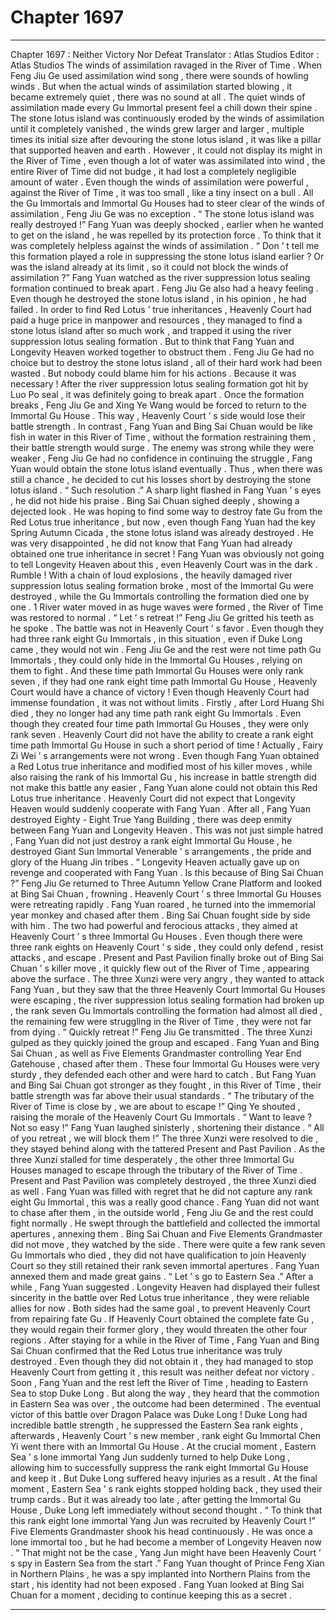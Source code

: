 
# Chapter 1697


---

Chapter 1697 : Neither Victory Nor Defeat
Translator :
Atlas Studios
Editor :
Atlas Studios
The winds of assimilation ravaged in the River of Time .
When Feng Jiu Ge used assimilation wind song , there were sounds of howling winds . But when the actual winds of assimilation started blowing , it became extremely quiet , there was no sound at all .
The quiet winds of assimilation made every Gu Immortal present feel a chill down their spine .
The stone lotus island was continuously eroded by the winds of assimilation until it completely vanished , the winds grew larger and larger , multiple times its initial size after devouring the stone lotus island , it was like a pillar that supported heaven and earth .
However , it could not display its might in the River of Time , even though a lot of water was assimilated into wind , the entire River of Time did not budge , it had lost a completely negligible amount of water .
Even though the winds of assimilation were powerful , against the River of Time , it was too small , like a tiny insect on a bull .
All the Gu Immortals and Immortal Gu Houses had to steer clear of the winds of assimilation , Feng Jiu Ge was no exception .
“ The stone lotus island was really destroyed !” Fang Yuan was deeply shocked , earlier when he wanted to get on the island , he was repelled by its protection force . To think that it was completely helpless against the winds of assimilation .
“ Don ’ t tell me this formation played a role in suppressing the stone lotus island earlier ? Or was the island already at its limit , so it could not block the winds of assimilation ?”
Fang Yuan watched as the river suppression lotus sealing formation continued to break apart .
Feng Jiu Ge also had a heavy feeling .
Even though he destroyed the stone lotus island , in his opinion , he had failed .
In order to find Red Lotus ’ true inheritances , Heavenly Court had paid a huge price in manpower and resources , they managed to find a stone lotus island after so much work , and trapped it using the river suppression lotus sealing formation . But to think that Fang Yuan and Longevity Heaven worked together to obstruct them .
Feng Jiu Ge had no choice but to destroy the stone lotus island , all of their hard work had been wasted .
But nobody could blame him for his actions .
Because it was necessary !
After the river suppression lotus sealing formation got hit by Luo Po seal , it was definitely going to break apart . Once the formation breaks , Feng Jiu Ge and Xing Ye Wang would be forced to return to the Immortal Gu House .
This way , Heavenly Court ’ s side would lose their battle strength .
In contrast , Fang Yuan and Bing Sai Chuan would be like fish in water in this River of Time , without the formation restraining them , their battle strength would surge .
The enemy was strong while they were weaker , Feng Jiu Ge had no confidence in continuing the struggle , Fang Yuan would obtain the stone lotus island eventually . Thus , when there was still a chance , he decided to cut his losses short by destroying the stone lotus island .
“ Such resolution .” A sharp light flashed in Fang Yuan ’ s eyes , he did not hide his praise .
Bing Sai Chuan sighed deeply , showing a dejected look .
He was hoping to find some way to destroy fate Gu from the Red Lotus true inheritance , but now , even though Fang Yuan had the key Spring Autumn Cicada , the stone lotus island was already destroyed .
He was very disappointed , he did not know that Fang Yuan had already obtained one true inheritance in secret !
Fang Yuan was obviously not going to tell Longevity Heaven about this , even Heavenly Court was in the dark .
Rumble !
With a chain of loud explosions , the heavily damaged river suppression lotus sealing formation broke , most of the Immortal Gu were destroyed , while the Gu Immortals controlling the formation died one by one .
1
River water moved in as huge waves were formed , the River of Time was restored to normal .
“ Let ’ s retreat !” Feng Jiu Ge gritted his teeth as he spoke .
The battle was not in Heavenly Court ’ s favor .
Even though they had three rank eight Gu Immortals , in this situation , even if Duke Long came , they would not win .
Feng Jiu Ge and the rest were not time path Gu Immortals , they could only hide in the Immortal Gu Houses , relying on them to fight .
And these time path Immortal Gu Houses were only rank seven , if they had one rank eight time path Immortal Gu House , Heavenly Court would have a chance of victory !
Even though Heavenly Court had immense foundation , it was not without limits .
Firstly , after Lord Huang Shi died , they no longer had any time path rank eight Gu Immortals . Even though they created four time path Immortal Gu Houses , they were only rank seven . Heavenly Court did not have the ability to create a rank eight time path Immortal Gu House in such a short period of time !
Actually , Fairy Zi Wei ’ s arrangements were not wrong .
Even though Fang Yuan obtained a Red Lotus true inheritance and modified most of his killer moves , while also raising the rank of his Immortal Gu , his increase in battle strength did not make this battle any easier , Fang Yuan alone could not obtain this Red Lotus true inheritance .
Heavenly Court did not expect that Longevity Heaven would suddenly cooperate with Fang Yuan .
After all , Fang Yuan destroyed Eighty - Eight True Yang Building , there was deep enmity between Fang Yuan and Longevity Heaven . This was not just simple hatred , Fang Yuan did not just destroy a rank eight Immortal Gu House , he destroyed Giant Sun Immortal Venerable ’ s arrangements , the pride and glory of the Huang Jin tribes .
“ Longevity Heaven actually gave up on revenge and cooperated with Fang Yuan . Is this because of Bing Sai Chuan ?” Feng Jiu Ge returned to Three Autumn Yellow Crane Platform and looked at Bing Sai Chuan , frowning .
Heavenly Court ’ s three Immortal Gu Houses were retreating rapidly .
Fang Yuan roared , he turned into the immemorial year monkey and chased after them .
Bing Sai Chuan fought side by side with him .
The two had powerful and ferocious attacks , they aimed at Heavenly Court ’ s three Immortal Gu Houses .
Even though there were three rank eights on Heavenly Court ’ s side , they could only defend , resist attacks , and escape .
Present and Past Pavilion finally broke out of Bing Sai Chuan ’ s killer move , it quickly flew out of the River of Time , appearing above the surface .
The three Xunzi were very angry , they wanted to attack Fang Yuan , but they saw that the three Heavenly Court Immortal Gu Houses were escaping , the river suppression lotus sealing formation had broken up , the rank seven Gu Immortals controlling the formation had almost all died , the remaining few were struggling in the River of Time , they were not far from dying .
“ Quickly retreat !” Feng Jiu Ge transmitted .
The three Xunzi gulped as they quickly joined the group and escaped .
Fang Yuan and Bing Sai Chuan , as well as Five Elements Grandmaster controlling Year End Gatehouse , chased after them .
These four Immortal Gu Houses were very sturdy , they defended each other and were hard to catch .
But Fang Yuan and Bing Sai Chuan got stronger as they fought , in this River of Time , their battle strength was far above their usual standards .
“ The tributary of the River of Time is close by , we are about to escape !” Qing Ye shouted , raising the morale of the Heavenly Court Gu Immortals .
“ Want to leave ? Not so easy !” Fang Yuan laughed sinisterly , shortening their distance .
“ All of you retreat , we will block them !” The three Xunzi were resolved to die , they stayed behind along with the tattered Present and Past Pavilion .
As the three Xunzi stalled for time desperately , the other three Immortal Gu Houses managed to escape through the tributary of the River of Time .
Present and Past Pavilion was completely destroyed , the three Xunzi died as well .
Fang Yuan was filled with regret that he did not capture any rank eight Gu Immortal , this was a really good chance .
Fang Yuan did not want to chase after them , in the outside world , Feng Jiu Ge and the rest could fight normally .
He swept through the battlefield and collected the immortal apertures , annexing them .
Bing Sai Chuan and Five Elements Grandmaster did not move , they watched by the side .
There were quite a few rank seven Gu Immortals who died , they did not have qualification to join Heavenly Court so they still retained their rank seven immortal apertures .
Fang Yuan annexed them and made great gains .
“ Let ’ s go to Eastern Sea .” After a while , Fang Yuan suggested .
Longevity Heaven had displayed their fullest sincerity in the battle over Red Lotus true inheritance , they were reliable allies for now .
Both sides had the same goal , to prevent Heavenly Court from repairing fate Gu .
If Heavenly Court obtained the complete fate Gu , they would regain their former glory , they would threaten the other four regions .
After staying for a while in the River of Time , Fang Yuan and Bing Sai Chuan confirmed that the Red Lotus true inheritance was truly destroyed . Even though they did not obtain it , they had managed to stop Heavenly Court from getting it , this result was neither defeat nor victory .
Soon , Fang Yuan and the rest left the River of Time , heading to Eastern Sea to stop Duke Long .
But along the way , they heard that the commotion in Eastern Sea was over , the outcome had been determined .
The eventual victor of this battle over Dragon Palace was Duke Long ! Duke Long had incredible battle strength , he suppressed the Eastern Sea rank eights , afterwards , Heavenly Court ’ s new member , rank eight Gu Immortal Chen Yi went there with an Immortal Gu House . At the crucial moment , Eastern Sea ’ s lone immortal Yang Jun suddenly turned to help Duke Long , allowing him to successfully suppress the rank eight Immortal Gu House and keep it .
But Duke Long suffered heavy injuries as a result .
At the final moment , Eastern Sea ’ s rank eights stopped holding back , they used their trump cards .
But it was already too late , after getting the Immortal Gu House , Duke Long left immediately without second thought .
“ To think that this rank eight lone immortal Yang Jun was recruited by Heavenly Court !” Five Elements Grandmaster shook his head continuously . He was once a lone immortal too , but he had become a member of Longevity Heaven now .
“ That might not be the case , Yang Jun might have been Heavenly Court ’ s spy in Eastern Sea from the start .” Fang Yuan thought of Prince Feng Xian in Northern Plains , he was a spy implanted into Northern Plains from the start , his identity had not been exposed .
Fang Yuan looked at Bing Sai Chuan for a moment , deciding to continue keeping this as a secret .

---

